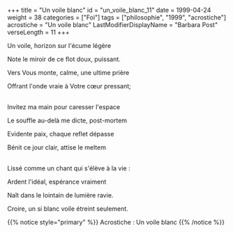 +++
title = "Un voile blanc"
id = "un_voile_blanc_11"
date = 1999-04-24
weight = 38
categories = ["Foi"]
tags = ["philosophie", "1999", "acrostiche"]
acrostiche = "Un voile blanc"
LastModifierDisplayName = "Barbara Post"
verseLength = 11
+++

Un voile, horizon sur l'écume légère

Note le miroir de ce flot doux, puissant.

Vers Vous monte, calme, une ultime prière

Offrant l'onde vraie à Votre cœur pressant;

 \
Invitez ma main pour caresser l'espace

Le souffle au-delà me dicte, post-mortem

Evidente paix, chaque reflet dépasse

Bénit ce jour clair, attise le meltem

 \
Lissé comme un chant qui s'élève à la vie :

Ardent l'idéal, espérance vraiment

Naît dans le lointain de lumière ravie.

Croire, un si blanc voile étreint seulement.

{{% notice style="primary" %}}
Acrostiche : Un voile blanc
{{% /notice %}}
